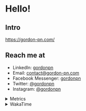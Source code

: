 # Hello!

## Intro

<https://gordon-pn.com/>

## Reach me at

- LinkedIn: [gordonpn](https://www.linkedin.com/in/gordonpn/)
- Email: [contact@gordon-pn.com](mailto:contact@gordon-pn.com)
- Facebook Messenger: [gordonpn](https://www.messenger.com/t/Gordonpn)
- Twitter: [@gordonpn](https://twitter.com/Gordonpn)
- Instagram: [@gordonpn](https://www.instagram.com/gordonpn/)

<details>
  <summary>Metrics</summary>

  <img align="center" src="https://github.com/gordonpn/gordonpn/blob/master/github-metrics.svg" alt="GitHub Metrics">

</details>

<details>
  <summary>WakaTime</summary>

  <!--START_SECTION:waka-->
📊 **This Week I Spent My Time On** 

```text
💬 Programming Languages: 
Java                     10 hrs 13 mins      █████████████████░░░░░░░░   69.00 % 
JSON                     1 hr 43 mins        ███░░░░░░░░░░░░░░░░░░░░░░   11.62 % 
XML                      42 mins             █░░░░░░░░░░░░░░░░░░░░░░░░   04.83 % 
Makefile                 27 mins             █░░░░░░░░░░░░░░░░░░░░░░░░   03.10 % 
Brazil Dependency Config 26 mins             █░░░░░░░░░░░░░░░░░░░░░░░░   03.03 % 

🔥 Editors: 
IntelliJ IDEA            14 hrs 26 mins      ████████████████████████░   97.46 % 
VS Code                  22 mins             █░░░░░░░░░░░░░░░░░░░░░░░░   02.54 % 
```


 Last Updated on 17/02/2025 10:25:18 UTC
<!--END_SECTION:waka-->
</details>
